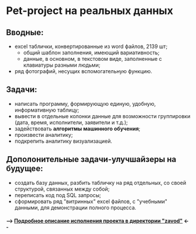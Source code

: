 # Pet-project на реальных данных

## Вводные: 
- excel таблички, конвертированные из word файлов, 2139 шт;
  - общий шаблон заполнения, имеющий вариативность;
  - данные, в основном, в текстовом виде, заполненные с клавиатуры разными людьми;
- ряд фотографий, несущих вспомогательную функцию.
  
## Задачи:
- написать программу, формирующую единую, удобную, информативную таблицу;
- вывести в отдельные колонки данные для возможности группировки (дата, время, исполнители, заявители и т.д.);
- задействовать **алгоритмы машинного обучения**;
- произвести аналитику;
- подкрепить аналитику визуализацией.
  
## Дополонительные задачи-улучшайзеры на будущее:
- создать базу данных, разбить табличку на ряд отдельных, со своей структурой, связанных между собой;
- переписать код под SQL запросы;
- сформировать ряд "витринных" excel файлов, с "учебными" данными, для демонстрации полного процесса.

#### --> [Подробное описание исполнения проекта в директории "zavod"](https://github.com/primera7790/ZAVOD_project/tree/master/zavod) <--

